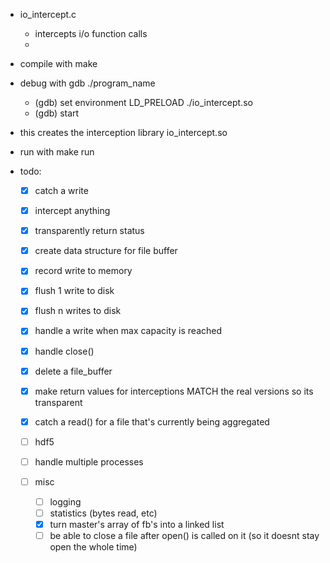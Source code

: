 * io_intercept.c 
	- intercepts i/o function calls
	-

* compile with make
* debug with gdb ./program_name
	* (gdb) set environment LD_PRELOAD ./io_intercept.so
	* (gdb) start

- this creates the interception library io_intercept.so

* run with make run

* todo: 
	* [x] catch a write
	* [x] intercept anything
	* [x] transparently return status
	* [x] create data structure for file buffer
	* [x] record write to memory
	* [x] flush 1 write to disk
	* [x] flush n writes to disk
	* [x] handle a write when max capacity is reached
	* [x] handle close()
	* [x] delete a file_buffer
	* [x] make return values for interceptions MATCH the real versions so its transparent
	* [x] catch a read() for a file that's currently being aggregated
	* [ ] hdf5
	* [ ] handle multiple processes

	* [ ] misc
		* [ ] logging
		* [ ] statistics (bytes read, etc)
		* [x] turn master's array of fb's into a linked list
		* [ ] be able to close a file after open() is called on it (so it doesnt stay open the whole time)
